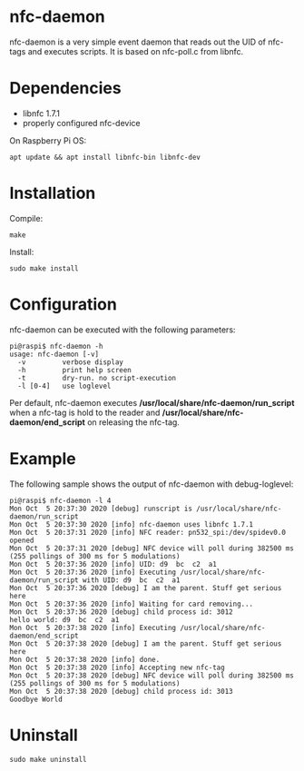 # nfc-daemon
nfc-daemon is a very simple event daemon that reads out the UID of nfc-tags and executes scripts.
It is based on nfc-poll.c from libnfc.

# Dependencies

* libnfc 1.7.1
* properly configured nfc-device

On Raspberry Pi OS:

```
apt update && apt install libnfc-bin libnfc-dev
```

# Installation

Compile:
```
make
```

Install:
```
sudo make install
```

# Configuration

nfc-daemon can be executed with the following parameters:
```
pi@raspi$ nfc-daemon -h
usage: nfc-daemon [-v]
  -v		 verbose display
  -h		 print help screen
  -t		 dry-run. no script-execution
  -l [0-4]	 use loglevel
```

Per default, nfc-daemon executes **/usr/local/share/nfc-daemon/run_script** 
when a nfc-tag is hold to the reader and **/usr/local/share/nfc-daemon/end_script**
on releasing the nfc-tag. 

# Example

The following sample shows the output of nfc-daemon with debug-loglevel:
```
pi@raspi$ nfc-daemon -l 4
Mon Oct  5 20:37:30 2020 [debug] runscript is /usr/local/share/nfc-daemon/run_script
Mon Oct  5 20:37:30 2020 [info] nfc-daemon uses libnfc 1.7.1
Mon Oct  5 20:37:31 2020 [info] NFC reader: pn532_spi:/dev/spidev0.0 opened
Mon Oct  5 20:37:31 2020 [debug] NFC device will poll during 382500 ms (255 pollings of 300 ms for 5 modulations)
Mon Oct  5 20:37:36 2020 [info] UID: d9  bc  c2  a1  
Mon Oct  5 20:37:36 2020 [info] Executing /usr/local/share/nfc-daemon/run_script with UID: d9  bc  c2  a1  
Mon Oct  5 20:37:36 2020 [debug] I am the parent. Stuff get serious here
Mon Oct  5 20:37:36 2020 [info] Waiting for card removing...
Mon Oct  5 20:37:36 2020 [debug] child process id: 3012
hello world: d9  bc  c2  a1
Mon Oct  5 20:37:38 2020 [info] Executing /usr/local/share/nfc-daemon/end_script
Mon Oct  5 20:37:38 2020 [debug] I am the parent. Stuff get serious here
Mon Oct  5 20:37:38 2020 [info] done.
Mon Oct  5 20:37:38 2020 [info] Accepting new nfc-tag
Mon Oct  5 20:37:38 2020 [debug] NFC device will poll during 382500 ms (255 pollings of 300 ms for 5 modulations)
Mon Oct  5 20:37:38 2020 [debug] child process id: 3013
Goodbye World
```

# Uninstall
```
sudo make uninstall
```
